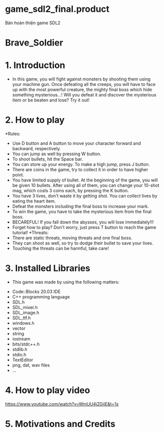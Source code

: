 # game_sdl2_final.product
Bản hoàn thiện game SDL2
# Brave_Soldier
# 1. Introduction
- In this game, you will fight against monsters by shooting them using your machine gun. Once defeating all the creeps, you will have to face up with the most powerful creature, the mighty final boss which hide something mysterious...! Will you defeat it and discover the mysterious item or be beaten and lose? Try it out!

# 2. How to play

*Rules:
- Use D button and A button to move your character forward and backward, respectively.
- You can jump as well by pressing W button.
- To shoot bullets, hit the Space bar.
- You can store up your energy. To make a high jump, press J button.
- There are coins in the game, try to collect it in order to have higher point.
- You have limited supply of bullet. At the beginning of the game, you will be given 10 bullets. After using all of them, you can change your 10-shot mag, which costs 3 coins each, by pressing the K button.
- You have 3 lives, don't waste it by getting shot. You can collect lives by eating the heart item.
- Defeat the monsters including the final boss to increase your mark.
- To win the game, you have to take the mysterious item from the final boss.
- BECAREFUL! If you fall down the abysses, you will lose immediately!!!
- Forget how to play? Don't worry, just press T button to reach the game tutorial!
*Threats:
- There are static threats, moving threats and one final boss.
- They can shoot as well, so try to dodge their bullet to save your lives.
- Touching the threats can be harmful, take care!

# 3. Installed Libraries
* This game was made by using the following matters:
- Code::Blocks 20.03 IDE
- C++ programming language
- SDL.h
- SDL_mixer.h
- SDL_image.h
- SDL_ttf.h
- windows.h
- vector
- string
- iostream
- bits/stdc++.h
- stdlib.h
- stdio.h
- TextEditor
- png, dat, wav files
- ...

# 4. How to play video
https://www.youtube.com/watch?v=WmUU4jZGijE&t=1s

# 5. Motivations and Credits

